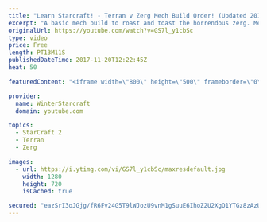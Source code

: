 ```yaml
---
title: "Learn Starcraft! - Terran v Zerg Mech Build Order! (Updated 2018)"
excerpt: "A basic mech build to roast and toast the horrendous zerg. Meant for lower level players looking for some direction! -- Watch live at https://www.twitch.tv/wintergaming"
originalUrl: https://youtube.com/watch?v=GS7l_y1cbSc
type: video
price: Free
length: PT13M11S
publishedDateTime: 2017-11-20T12:22:45Z
heat: 50

featuredContent: "<iframe width=\"800\" height=\"500\" frameborder=\"0\" src=\"https://www.youtube.com/embed/GS7l_y1cbSc\" allow=\"accelerometer; autoplay; encrypted-media; gyroscope; picture-in-picture\" allowfullscreen></iframe>"

provider:
  name: WinterStarcraft
  domain: youtube.com

topics:
  - StarCraft 2
  - Terran
  - Zerg

images:
  - url: https://i.ytimg.com/vi/GS7l_y1cbSc/maxresdefault.jpg
    width: 1280
    height: 720
    isCached: true

secured: "eazSrI3oJGjg/fR6Fv24G5T9lWJozU9vnM1gSuuE6IhoZ2U2XgO1YTGz8zAzULPFCHRAL6KykIcgnB6UMCIZULcUC9rNoRKgZ9gwzrlhHrWVe0t7n/qw0PIpsOf+wGMjawdv/geZxTOoTmerWlGaZ69zVQjcaWKwje+QlZhhdw1XN7Ye1VyQwaFNy1Dbd+FkX1rmqOLBoZl82OfSJixXVnCWasgvmEif4a7Nxk6MaRyyK1sHd0YC4I0tlT0nRLCOsmmUoiFiY9HuQiTIv5pGfiMU7UBWNWEW2UX4Ol4ev/jF6P+W0sV7T5c2RL+bMDdgFpFCDxwDhTt4TYl3aGr4MTFE+GL7tn4wG3Ca7L4vp/8Co7RXCbAg5d6zmYhLoTaPVYhkvNic6S6IQCW84A9BlGo5SJPnmHchEoJYewX83xo=;+5dnQnir9YrqQuj0F+8+rA=="
---
```


